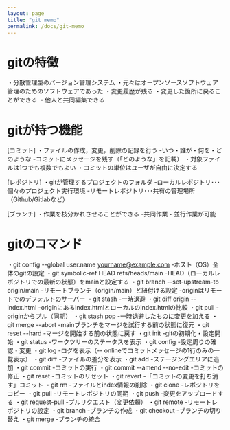 ```yaml
---
layout: page
title: "git memo"
permalink: /docs/git-memo
---
```


# gitの特徴
・分散管理型のバージョン管理システム
・元々はオープンソースソフトウェア管理のためのソフトウェアであった
・変更履歴が残る
・変更した箇所に戻ることができる
・他人と共同編集できる

# gitが持つ機能
[コミット]
・ファイルの作成，変更，削除の記録を行う
 -いつ・誰が・何を・どのような
 -コミットにメッセージを残す（「どのような」を記載）
・対象ファイルは1つでも複数でもよい
・コミットの単位はユーザが自由に決定する

[レポジトリ]
・gitが管理するプロジェクトのフォルダ
 -ローカルレポジトリ･･･個々のプロジェクト実行環境
 -リモートレポジトリ･･･共有の管理場所（Github/Gitlabなど）

[ブランチ]
・作業を枝分かれさせることができる
 -共同作業・並行作業が可能

# gitのコマンド
・git config --global user.name yourname@example.com
 -ホスト（OS）全体のgitの設定
・git symbolic-ref HEAD refs/heads/main
 -HEAD（ローカルレポジトリでの最新の状態）をmainと設定する
・git branch --set-upstream-to origin/main
 -リモートブランチ（origin/main）と紐付ける設定
 -originはリモートでのデフォルトのサーバー
・git stash
 -一時退避
・git diff origin -- index.html
 -originにあるindex.htmlとローカルのindex.htmlの比較
 ・git pull
 -originからプル（同期）
・git stash pop
 -一時退避したものに変更を加える
・git merge --abort
 -mainブランチをマージを試行する前の状態に復元
・git reset --hard
 -マージを開始する前の状態に戻す
・git init
 -gitの初期化・設定開始
・git status
 -ワークツリーのステータスを表示
・git config
 -設定周りの確認・変更
・git log
 -ログを表示（-- onlineでコミットメッセージの1行のみの一覧表示）
・git diff
 -ファイルの差分を表示
・git add
 -ステージングエリアに追加
・git commit
 -コミットの実行
・git commit --amend --no-edit
 -コミットの修正
・git reset
 -コミットのリセット
・git revert
 -「コミットの変更を打ち消す」コミット
・git rm
 -ファイルとindex情報の削除
・git clone
 -レポジトリをコピー
・git pull
 -リモートレポジトリの同期
・git push
 -変更をアップロードする
・git request-pull
 -プルリクエスト（変更依頼）
・git remote
 -リモートレポジトリの設定
・git branch
 -ブランチの作成
・git checkout
 -ブランチの切り替え
・git merge
 -ブランチの統合
